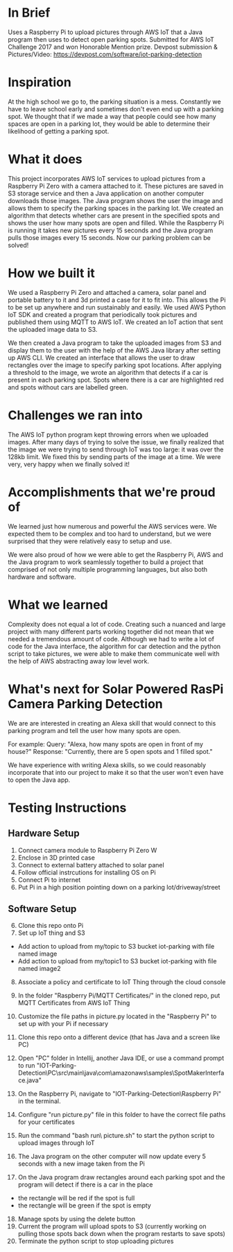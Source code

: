 # In Brief
Uses a Raspberry Pi to upload pictures through AWS IoT that a Java program then uses to detect open parking spots.
Submitted for AWS IoT Challenge 2017 and won Honorable Mention prize.
Devpost submission & Pictures/Video: https://devpost.com/software/iot-parking-detection

# Inspiration
At the high school we go to, the parking situation is a mess.  Constantly we have to leave school early and sometimes don't even end up with a parking spot.  We thought that if we made a way that people could see how many spaces are open in a parking lot, they would be able to determine their likelihood of getting a parking spot.

# What it does
This project incorporates AWS IoT services to upload pictures from a Raspberry Pi Zero with a camera attached to it.  These pictures are saved in S3 storage service and then a Java application on another computer downloads those images.  The Java program shows the user the image and allows them to specify the parking spaces in the parking lot.  We created an algorithm that detects whether cars are present in the specified spots and shows the user how many spots are open and filled.  While the Raspberry Pi is running it takes new pictures every 15 seconds and the Java program pulls those images every 15 seconds.  Now our parking problem can be solved!

# How we built it
We used a Raspberry Pi Zero and attached a camera, solar panel and portable battery to it and 3d printed a case for it to fit into.  This allows the Pi to be set up anywhere and run sustainably and easily.  We used AWS Python IoT SDK and created a program that periodically took pictures and published them using MQTT to AWS IoT.  We created an IoT action that sent the uploaded image data to S3.

We then created a Java program to take the uploaded images from S3 and display them to the user with the help of the AWS Java library after setting up AWS CLI.  We created an interface that allows the user to draw rectangles over the image to specify parking spot locations.  After applying a threshold to the image, we wrote an algorithm that detects if a car is present in each parking spot.  Spots where there is a car are highlighted red and spots without cars are labelled green.

# Challenges we ran into
The AWS IoT python program kept throwing errors when we uploaded images.  After many days of trying to solve the issue, we finally realized that the image we were trying to send through IoT was too large: it was over the 128kb limit.  We fixed this by sending parts of the image at a time.  We were very, very happy when we finally solved it!

# Accomplishments that we're proud of
We learned just how numerous and powerful the AWS services were.  We expected them to be complex and too hard to understand, but we were surprised that they were relatively easy to setup and use.

We were also proud of how we were able to get the Raspberry Pi, AWS and the Java program to work seamlessly together to build a project that comprised of not only multiple programming languages, but also both hardware and software.

# What we learned
Complexity does not equal a lot of code.  Creating such a nuanced and large project with many different parts working together did not mean that we needed a tremendous amount of code.  Although we had to write a lot of code for the Java interface, the algorithm for car detection and the python script to take pictures, we were able to make them communicate well with the help of AWS abstracting away low level work.

# What's next for Solar Powered RasPi Camera Parking Detection
We are are interested in creating an Alexa skill that would connect to this parking program and tell the user how many spots are open.

For example:
Query: "Alexa, how many spots are open in front of my house?"
Response: "Currently, there are 5 open spots and 1 filled spot."

We have experience with writing Alexa skills, so we could reasonably incorporate that into our project to make it so that the user won't even have to open the Java app.

# Testing Instructions
## Hardware Setup
1. Connect camera module to Raspberry Pi Zero W
2. Enclose in 3D printed case
3. Connect to external battery attached to solar panel
4. Follow official instrcutions for installing OS on Pi
5. Connect Pi to internet
6. Put Pi in a high position pointing down on a parking lot/driveway/street


## Software Setup
6. Clone this repo onto Pi
7. Set up IoT thing and S3
  - Add action to upload from my/topic to S3 bucket iot-parking with file named image
  - Add action to upload from my/topic1 to S3 bucket iot-parking with file named image2
8. Associate a policy and certificate to IoT Thing through the cloud console

9. In the folder "Raspberry Pi/MQTT Certificates/" in the cloned repo, put MQTT Certificates from AWS IoT Thing
10. Customize the file paths in picture.py located in the "Raspberry Pi" to set up with your Pi if necessary
11. Clone this repo onto a different device (that has Java and a screen like PC)
12. Open "PC" folder in Intellij, another Java IDE, or use a command prompt to run "IOT-Parking-Detection\PC\src\main\java\com\amazonaws\samples\SpotMakerInterface.java"
13. On the Raspberry Pi, navigate to "IOT-Parking-Detection\Raspberry Pi\" in the terminal.
14. Configure "run picture.py" file in this folder to have the correct file paths for your certificates
15. Run the command "bash run\ picture.sh" to start the python script to upload images through IoT
16. The Java program on the other computer will now update every 5 seconds with a new image taken from the Pi

17. On the Java program draw rectangles around each parking spot and the program will detect if there is a car in the place
  - the rectangle will be red if the spot is full
  - the rectangle will be green if the spot is empty
18. Manage spots by using the delete button
19. Current the program will upload spots to S3 (currently working on pulling those spots back down when the program restarts to save spots)
20. Terminate the python script to stop uploading pictures 
